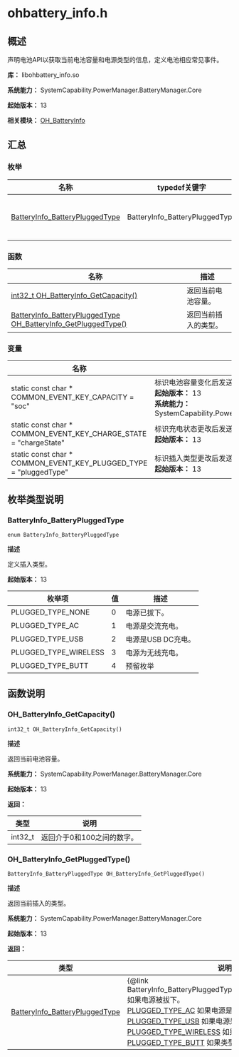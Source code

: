 # ohbattery_info.h

<!--Kit: Basic Services Kit-->
<!--Subsystem: PowerManager-->
<!--Owner: @zhang-yinglie; @volcano_wang-->
<!--Designer: @wangyantian0-->
<!--Tester: @alien0208-->
<!--Adviser: @w_Machine_cc-->

## 概述

声明电池API以获取当前电池容量和电源类型的信息，定义电池相应常见事件。

**库：** libohbattery_info.so

**系统能力：** SystemCapability.PowerManager.BatteryManager.Core

**起始版本：** 13

**相关模块：** [OH_BatteryInfo](capi-oh-batteryinfo.md)

## 汇总

### 枚举

| 名称 | typedef关键字 | 描述 |
| -- | -- | -- |
| [BatteryInfo_BatteryPluggedType](#batteryinfo_batterypluggedtype) | BatteryInfo_BatteryPluggedType | 定义插入类型。 |

### 函数

| 名称 | 描述 |
| -- | -- |
| [int32_t OH_BatteryInfo_GetCapacity()](#oh_batteryinfo_getcapacity) | 返回当前电池容量。 |
| [BatteryInfo_BatteryPluggedType OH_BatteryInfo_GetPluggedType()](#oh_batteryinfo_getpluggedtype) | 返回当前插入的类型。 |

### 变量

| 名称 | 描述 |
| -- | -- |
| static const char * COMMON_EVENT_KEY_CAPACITY = "soc" | 标识电池容量变化后发送的常见事件。<br>**起始版本：** 13<br>**系统能力：** SystemCapability.PowerManager.BatteryManager.Core |
| static const char * COMMON_EVENT_KEY_CHARGE_STATE = "chargeState" | 标识充电状态更改后发送的常见事件。<br>**起始版本：** 13 |
| static const char * COMMON_EVENT_KEY_PLUGGED_TYPE = "pluggedType" | 标识插入类型更改后发送的常见事件。<br>**起始版本：** 13 |

## 枚举类型说明

### BatteryInfo_BatteryPluggedType

```
enum BatteryInfo_BatteryPluggedType
```

**描述**

定义插入类型。

**起始版本：** 13

| 枚举项 | 值   | 描述 |
| -- | -- | -- |
| PLUGGED_TYPE_NONE | 0 | 电源已拔下。 |
| PLUGGED_TYPE_AC | 1 | 电源是交流充电。 |
| PLUGGED_TYPE_USB | 2 | 电源是USB DC充电。 |
| PLUGGED_TYPE_WIRELESS | 3 | 电源为无线充电。 |
| PLUGGED_TYPE_BUTT | 4 | 预留枚举 |


## 函数说明

### OH_BatteryInfo_GetCapacity()

```
int32_t OH_BatteryInfo_GetCapacity()
```

**描述**

返回当前电池容量。

**系统能力：** SystemCapability.PowerManager.BatteryManager.Core

**起始版本：** 13

**返回：**

| 类型 | 说明 |
| -- | -- |
| int32_t | 返回介于0和100之间的数字。 |

### OH_BatteryInfo_GetPluggedType()

```
BatteryInfo_BatteryPluggedType OH_BatteryInfo_GetPluggedType()
```

**描述**

返回当前插入的类型。

**系统能力：** SystemCapability.PowerManager.BatteryManager.Core

**起始版本：** 13

**返回：**

| 类型 | 说明 |
| -- | -- |
| [BatteryInfo_BatteryPluggedType](#batteryinfo_batterypluggedtype) | {@link BatteryInfo_BatteryPluggedType#PLUGGED_TYPE_NONE} 如果电源被拔下。<br>         [PLUGGED_TYPE_AC](capi-ohbattery-info-h.md#batteryinfo_batterypluggedtype) 如果电源是AC充电。<br>         [PLUGGED_TYPE_USB](capi-ohbattery-info-h.md#batteryinfo_batterypluggedtype) 如果电源是USB DC充电。<br>         [PLUGGED_TYPE_WIRELESS](capi-ohbattery-info-h.md#batteryinfo_batterypluggedtype) 如果电源是无线充电。<br>         [PLUGGED_TYPE_BUTT](capi-ohbattery-info-h.md#batteryinfo_batterypluggedtype) 如果类型未知。 |


